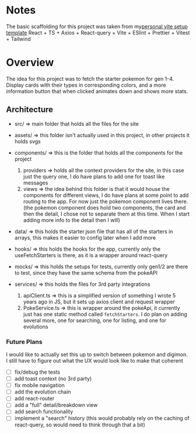 # Notes

The basic scaffolding for this project was taken from my[personal vite setup template](https://github.com/sataylor7/my-vite-starter-template)
React + TS + Axios + React-query + Vite + ESlint + Prettier + Vitest + Tailwind

# Overview

The idea for this project was to fetch the starter pokemon for gen 1-4. Display cards with their types in corresponding colors, and a more information button that when clicked animates down and shows more stats.

## Architecture

- src/ => main folder that holds all the files for the site
- assets/ => this folder isn't actually used in this project, in other projects it holds svgs
- components/ => this is the folder that holds all the components for the project

  1.  providers => holds all the context providers for the site, in this case just the query one, I do have plans to add one for toast like messages
  2.  views => the idea behind this folder is that it would house the components for different views, I do have plans at some point to add routing to the app. For now just the pokemon component lives there. (the pokemon component does hold two components, the card and then the detail, I chose not to separate them at this time. When I start adding more info to the detail then I will)

- data/ => this holds the starter.json file that has all of the starters in arrays, this makes it easier to config later when I add more
- hooks/ => this holds the hooks for the app, currently only the useFetchStarters is there, as it is a wrapper around react-query
- mocks/ => this holds the setups for tests, currently only gen1/2 are there to test, since they have the same schema from the pokeAPI
- services/ => this holds the files for 3rd party integrations

  1. apiClient.ts => this is a simplified version of something I wrote 5 years ago in JS, but it sets up axios client and request wrapper
  2. PokeService.ts => this is wrapper around the pokeApi, it currently just has one static method called `fetchStarters`. I do plan on adding several more, one for searching, one for listing, and one for evolutions

### Future Plans

I would like to actually set this up to switch between pokemon and digimon. I still have to figure out what the UX would look like to make that coherent

- [ ] fix/debug the tests
- [ ] add toast context (no 3rd party)
- [ ] fix mobile navigation
- [ ] add the evolution chain
- [ ] add react-router
- [ ] add a "full" detail/breakdown view
- [ ] add search functionality
- [ ] implement a "search" history (this would probably rely on the caching of react-query, so would need to think through that a bit)
